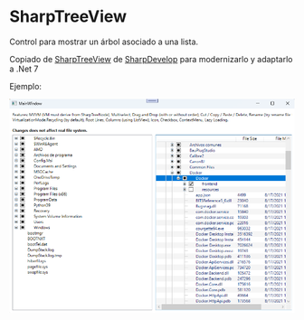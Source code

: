 # SharpTreeView

Control para mostrar un árbol asociado a una lista.

Copiado de [SharpTreeView](https://github.com/icsharpcode/SharpDevelop/tree/master/src/Libraries/SharpTreeView) de 
[SharpDevelop](https://github.com/icsharpcode/SharpDevelop) para modernizarlo y adaptarlo a .Net 7

Ejemplo:

![Ejemplo](/help/images/Sample.png)
